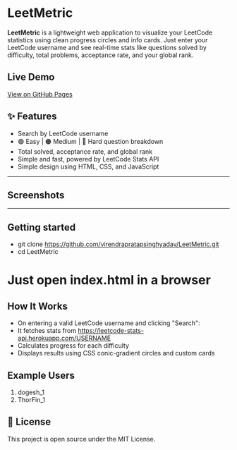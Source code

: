 # LeetMetric
**LeetMetric** is a lightweight web application to visualize your LeetCode statistics using clean progress circles and info cards. Just enter your LeetCode username and see real-time stats like questions solved by difficulty, total problems, acceptance rate, and your global rank.

## Live Demo
[View on GitHub Pages](https://virendrapratapsinghyadav.github.io/LeetMetric/)

## ✨ Features

- Search by LeetCode username
- 🟢 Easy | 🟠 Medium | 🔴 Hard question breakdown
-  Total solved, acceptance rate, and global rank
-  Simple and fast, powered by LeetCode Stats API
-  Simple design using HTML, CSS, and JavaScript

---

## Screenshots


---

## Getting started
- git clone https://github.com/virendrapratapsinghyadav/LeetMetric.git
- cd LeetMetric
# Just open index.html in a browser


## How It Works

- On entering a valid LeetCode username and clicking "Search":
- It fetches stats from https://leetcode-stats-api.herokuapp.com/USERNAME
- Calculates progress for each difficulty
- Displays results using CSS conic-gradient circles and custom cards

## Example Users
1. dogesh_1
2. ThorFin_1


## 📄 License
This project is open source under the MIT License.

